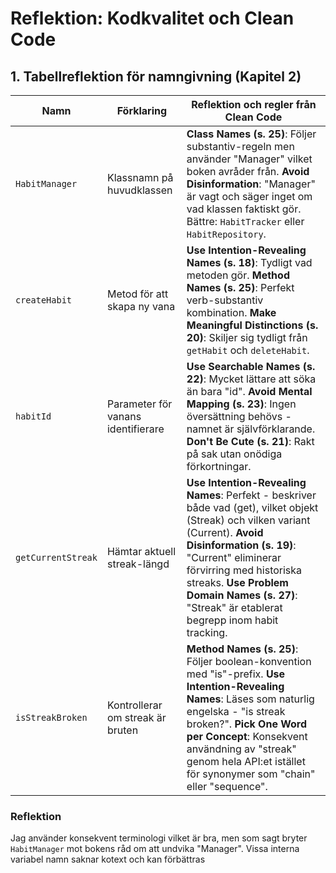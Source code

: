 # Reflektion: Kodkvalitet och Clean Code

## 1. Tabellreflektion för namngivning (Kapitel 2)

| Namn               | Förklaring                         | Reflektion och regler från Clean Code                                                                                                                                                                                                                                                                          |
| ------------------ | ---------------------------------- | -------------------------------------------------------------------------------------------------------------------------------------------------------------------------------------------------------------------------------------------------------------------------------------------------------------- |
| `HabitManager`     | Klassnamn på huvudklassen          | **Class Names (s. 25)**: Följer substantiv-regeln men använder "Manager" vilket boken avråder från. **Avoid Disinformation**: "Manager" är vagt och säger inget om vad klassen faktiskt gör. Bättre: `HabitTracker` eller `HabitRepository`.                                                                   |
| `createHabit`      | Metod för att skapa ny vana        | **Use Intention-Revealing Names (s. 18)**: Tydligt vad metoden gör. **Method Names (s. 25)**: Perfekt verb-substantiv kombination. **Make Meaningful Distinctions (s. 20)**: Skiljer sig tydligt från `getHabit` och `deleteHabit`.                                                                            |
| `habitId`          | Parameter för vanans identifierare | **Use Searchable Names (s. 22)**: Mycket lättare att söka än bara "id". **Avoid Mental Mapping (s. 23)**: Ingen översättning behövs - namnet är självförklarande. **Don't Be Cute (s. 21)**: Rakt på sak utan onödiga förkortningar.                                                                           |
| `getCurrentStreak` | Hämtar aktuell streak-längd        | **Use Intention-Revealing Names**: Perfekt - beskriver både vad (get), vilket objekt (Streak) och vilken variant (Current). **Avoid Disinformation (s. 19)**: "Current" eliminerar förvirring med historiska streaks. **Use Problem Domain Names (s. 27)**: "Streak" är etablerat begrepp inom habit tracking. |
| `isStreakBroken`   | Kontrollerar om streak är bruten   | **Method Names (s. 25)**: Följer boolean-konvention med "is"-prefix. **Use Intention-Revealing Names**: Läses som naturlig engelska - "is streak broken?". **Pick One Word per Concept**: Konsekvent användning av "streak" genom hela API:et istället för synonymer som "chain" eller "sequence".             |

### Reflektion
Jag använder konsekvent terminologi vilket är bra, men som sagt bryter `HabitManager` mot bokens råd om att undvika "Manager". Vissa interna variabel namn saknar kotext och kan förbättras